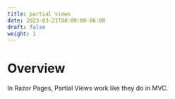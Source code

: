 ```yaml
---
title: partial views
date: 2023-03-21T00:00:00-06:00
draft: false
weight: 1
---
```


# Overview
In Razor Pages, Partial Views work like they do in MVC.
